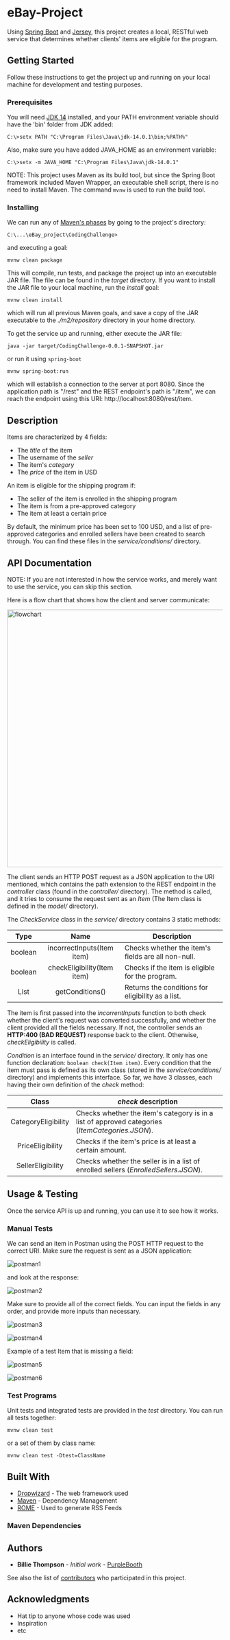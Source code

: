 # eBay-Project
 Using [Spring Boot](https://spring.io/projects/spring-boot) and [Jersey](https://eclipse-ee4j.github.io/jersey/), this project creates a local, RESTful web service that determines whether clients' items are eligible for the program.

## Getting Started

Follow these instructions to get the project up and running on your local machine for development and testing purposes.

### Prerequisites

You will need [JDK 14](https://www.oracle.com/java/technologies/javase-jdk14-downloads.html) installed, and your PATH environment variable should have the 'bin' folder from JDK added:

```
C:\>setx PATH "C:\Program Files\Java\jdk-14.0.1\bin;%PATH%"
```

Also, make sure you have added JAVA_HOME as an environment variable:

```
C:\>setx -m JAVA_HOME "C:\Program Files\Java\jdk-14.0.1"
```

NOTE: This project uses Maven as its build tool, but since the Spring Boot framework included Maven Wrapper, an executable shell script, there is no need to install Maven. The command ```mvnw``` is used to run the build tool.

### Installing

We can run any of [Maven's phases](http://maven.apache.org/guides/introduction/introduction-to-the-lifecycle.html) by going to the project's directory:

```
C:\...\eBay_project\CodingChallenge>
```

and executing a goal: 

```
mvnw clean package
```

This will compile, run tests, and package the project up into an executable JAR file. The file can be found in the *target* directory. If you want to install the JAR file to your local machine, run the *install* goal:

```
mvnw clean install
```

which will run all previous Maven goals, and save a copy of the JAR executable to the *./m2/repository* directory in your home directory.

To get the service up and running, either execute the JAR file:

```
java -jar target/CodingChallenge-0.0.1-SNAPSHOT.jar
```

or run it using ```spring-boot```

```
mvnw spring-boot:run
```

which will establish a connection to the server at port 8080. Since the application path is "/rest" and the REST endpoint's path is "/item", we can reach the endpoint using this URI: http://localhost:8080/rest/item.

## Description

Items are characterized by 4 fields:
* The *title* of the item
* The username of the *seller*
* The item's *category*
* The *price* of the item in USD

An item is eligible for the shipping program if:
* The seller of the item is enrolled in the shipping program
* The item is from a pre-approved category
* The item at least a certain price

By default, the minimum price has been set to 100 USD, and a list of pre-approved categories and enrolled sellers have been created to search through. You can find these files in the *service/conditions/* directory.

## API Documentation

 NOTE: If you are not interested in how the service works, and merely want to use the service, you can skip this section.
 
 Here is a flow chart that shows how the client and server communicate:
 
 
 <img src="eBay_Flow_Chart.jpg" alt="flowchart" width="600"/>
 
 The client sends an HTTP POST request as a JSON application to the URI mentioned, which contains the path extension to the REST endpoint in the *controller* class (found in the *controller/* directory). The method is called, and it tries to consume the request sent as an *Item* (The Item class is defined in the *model/* directory).
 
 The *CheckService* class in the *service/* directory contains 3 static methods:
 
 Type | Name | Description
:---: | :---: | ---
boolean | incorrectInputs(Item item) | Checks whether the item's fields are all non-null.
boolean | checkEligibility(Item item) | Checks if the item is eligible for the program.
List<Condition> | getConditions() | Returns the conditions for eligibility as a list.
 
 The item is first passed into the *incorrentInputs* function to both check whether the client's request was converted successfully, and whether the client provided all the fields necessary. If not, the controller sends an **HTTP:400 (BAD REQUEST)** response back to the client. Otherwise, *checkEligibility* is called.
 
 *Condition* is an interface found in the *service/* directory. It only has one function declaration: `boolean check(Item item)`. Every condition that the item must pass is defined as its own class (stored in the *service/conditions/* directory) and implements this interface. So far, we have 3 classes, each having their own definition of the *check* method:
 
 Class | *check* description
:---: | ---
CategoryEligibility | Checks whether the item's category is in a list of approved categories (*ItemCategories.JSON*).
PriceEligibility | Checks if the item's price is at least a certain amount.
SellerEligibility | Checks whether the seller is in a list of enrolled sellers (*EnrolledSellers.JSON*).
 

## Usage & Testing

Once the service API is up and running, you can use it to see how it works.

### Manual Tests

We can send an item in Postman using the POST HTTP request to the correct URI. Make sure the request is sent as a JSON application:

![postman1](Postman_screenshot_1.png)

and look at the response:

![postman2](Postman_screenshot_2.png)

Make sure to provide all of the correct fields. You can input the fields in any order, and provide more inputs than necessary.

![postman3](Postman_screenshot_3.png)

![postman4](Postman_screenshot_4.png)

Example of a test Item that is missing a field:

![postman5](Postman_screenshot_5.png)

![postman6](Postman_screenshot_6.png)

### Test Programs

Unit tests and integrated tests are provided in the *test* directory. You can run all tests together:

```
mvnw clean test
```

or a set of them by class name:

```
mvnw clean test -Dtest=ClassName
```

## Built With

* [Dropwizard](http://www.dropwizard.io/1.0.2/docs/) - The web framework used
* [Maven](https://maven.apache.org/) - Dependency Management
* [ROME](https://rometools.github.io/rome/) - Used to generate RSS Feeds

### Maven Dependencies


## Authors

* **Billie Thompson** - *Initial work* - [PurpleBooth](https://github.com/PurpleBooth)

See also the list of [contributors](https://github.com/your/project/contributors) who participated in this project.


## Acknowledgments

* Hat tip to anyone whose code was used
* Inspiration
* etc


